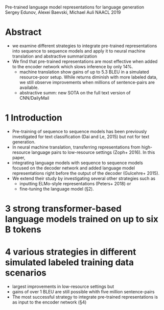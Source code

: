 Pre-trained language model representations for language generation 
Sergey Edunov, Alexei Baevski, Michael Auli
NAACL 2019

# Abstract

* we examine different strategies to integrate pre-trained representations into
  sequence to sequence models and apply it to 
  neural machine translation and abstractive summarization
* We find that pre-trained representations are most effective when added to the
  encoder network which slows inference by only 14%.
  * machine translation show gains of up to 5.3 BLEU in a simulated
    resource-poor setup.  While returns diminish with more labeled data, we
    still observe improvements when millions of sentence-pairs are available.
  * abstractive summ: new SOTA on the full text version of CNN/DailyMail

# 1 Introduction

* Pre-training of sequence to sequence models has been previously investigated
  for text classification (Dai and Le, 2015) but not for text generation. 
* In neural machine translation, transferring representations from high-resource
  language pairs to low-resource settings (Zoph+ 2016).  In this paper,
* integrating language models with sequence to sequence models focused on the
  decoder network and added language model representations right before the
  output of the decoder (Gulcehre+ 2015). 
* We extend their study by investigating several other strategies such as
  * inputting ELMo-style representations (Peters+ 2018) or 
  * fine-tuning the language model (§2).  

# 3  strong transformer-based language models trained on up to six B tokens

# 4 various strategies in different simulated labeled training data scenarios

* largest improvements in low-resource settings but 
* gains of over 1 BLEU are still possible whith five million sentence-pairs 
* The most successful strategy to integrate pre-trained representations is as
  input to the encoder network (§4)
